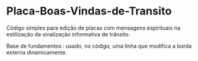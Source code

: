 # Placa-Boas-Vindas-de-Transito

Código simples para edição de placas com mensagens espirituais na estilização da sinalização informativa de trânsito.

Base de fundamentos : usado, no código, uma linha que modifica a borda externa dinamicamente.
